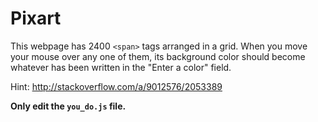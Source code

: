 # Pixart

This webpage has 2400 `<span>` tags arranged in a grid. When you move your mouse over any one of them, its background color should become whatever has been written in the "Enter a color" field.

Hint: http://stackoverflow.com/a/9012576/2053389

**Only edit the `you_do.js` file.**
